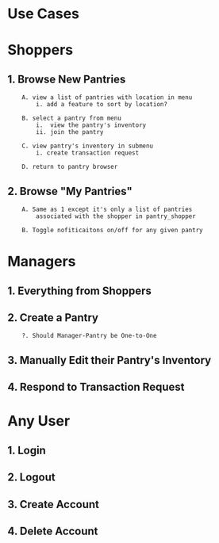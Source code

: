# Use Cases

# Shoppers

## 1. Browse New Pantries
        A. view a list of pantries with location in menu
            i. add a feature to sort by location?

        B. select a pantry from menu
            i.  view the pantry's inventory
            ii. join the pantry
            
        C. view pantry's inventory in submenu
            i. create transaction request

        D. return to pantry browser
## 2. Browse "My Pantries"
        A. Same as 1 except it's only a list of pantries
            associated with the shopper in pantry_shopper

        B. Toggle nofiticaitons on/off for any given pantry


# Managers

## 1. Everything from Shoppers

## 2. Create a Pantry
        ?. Should Manager-Pantry be One-to-One
## 3. Manually Edit their Pantry's Inventory

## 4. Respond to Transaction Request

# Any User
## 1. Login
## 2. Logout
## 3. Create Account
## 4. Delete Account